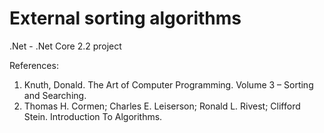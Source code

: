 # External sorting algorithms

.Net - .Net Core 2.2 project

References:
1. Knuth, Donald. The Art of Computer Programming. Volume 3 – Sorting and Searching.
2. Thomas H. Cormen; Charles E. Leiserson; Ronald L. Rivest; Clifford Stein. Introduction To Algorithms.

